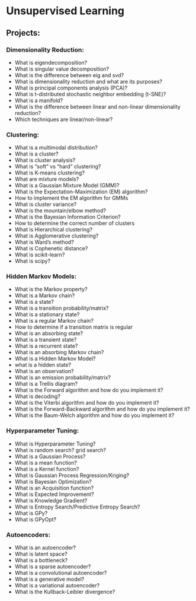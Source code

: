 # Unsupervised Learning

## Projects:

### Dimensionality Reduction:
- What is eigendecomposition?
- What is singular value decomposition?
- What is the difference between eig and svd?
- What is dimensionality reduction and what are its purposes?
- What is principal components analysis (PCA)?
- What is t-distributed stochastic neighbor embedding (t-SNE)?
- What is a manifold?
- What is the difference between linear and non-linear dimensionality reduction?
- Which techniques are linear/non-linear?

### Clustering:
- What is a multimodal distribution?
- What is a cluster?
- What is cluster analysis?
- What is “soft” vs “hard” clustering?
- What is K-means clustering?
- What are mixture models?
- What is a Gaussian Mixture Model (GMM)?
- What is the Expectation-Maximization (EM) algorithm?
- How to implement the EM algorithm for GMMs
- What is cluster variance?
- What is the mountain/elbow method?
- What is the Bayesian Information Criterion?
- How to determine the correct number of clusters
- What is Hierarchical clustering?
- What is Agglomerative clustering?
- What is Ward’s method?
- What is Cophenetic distance?
- What is scikit-learn?
- What is scipy?

### Hidden Markov Models:
- What is the Markov property?
- What is a Markov chain?
- What is a state?
- What is a transition probability/matrix?
- What is a stationary state?
- What is a regular Markov chain?
- How to determine if a transition matrix is regular
- What is an absorbing state?
- What is a transient state?
- What is a recurrent state?
- What is an absorbing Markov chain?
- What is a Hidden Markov Model?
- what is a hidden state?
- What is an observation?
- What is an emission probability/matrix?
- What is a Trellis diagram?
- What is the Forward algorithm and how do you implement it?
- What is decoding?
- What is the Viterbi algorithm and how do you implement it?
- What is the Forward-Backward algorithm and how do you implement it?
- What is the Baum-Welch algorithm and how do you implement it?

### Hyperparameter Tuning:
- What is Hyperparameter Tuning?
- What is random search? grid search?
- What is a Gaussian Process?
- What is a mean function?
- What is a Kernel function?
- What is Gaussian Process Regression/Kriging?
- What is Bayesian Optimization?
- What is an Acquisition function?
- What is Expected Improvement?
- What is Knowledge Gradient?
- What is Entropy Search/Predictive Entropy Search?
- What is GPy?
- What is GPyOpt?

### Autoencoders:
* What is an autoencoder?
* What is latent space?
* What is a bottleneck?
* What is a sparse autoencoder?
* What is a convolutional autoencoder?
* What is a generative model?
* What is a variational autoencoder?
* What is the Kullback-Leibler divergence?
